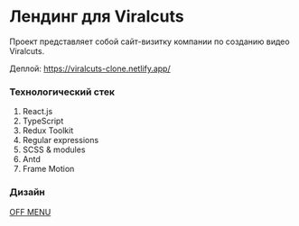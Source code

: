 # Лендинг для Viralcuts 

Проект представляет собой сайт-визитку компании по созданию видео Viralcuts.

Деплой: https://viralcuts-clone.netlify.app/

### Технологический стек
1. React.js
2. TypeScript
3. Redux Toolkit
4. Regular expressions
6. SCSS & modules 
7. Antd
8. Frame Motion

### Дизайн 
[ OFF MENU ](https://offmenu.design/)
